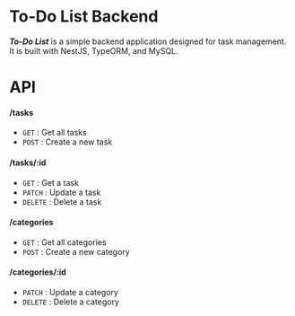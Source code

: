 # To-Do List Backend
***To-Do List*** is a simple backend application designed for task management.  
It is built with NestJS, TypeORM, and MySQL.

# API
#### /tasks
* `GET` : Get all tasks
* `POST` : Create a new task
#### /tasks/:id
* `GET` : Get a task
* `PATCH` : Update a task
* `DELETE` : Delete a task
#### /categories
* `GET` : Get all categories
* `POST` : Create a new category
#### /categories/:id
* `PATCH` : Update a category
* `DELETE` : Delete a category

